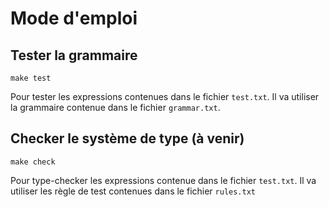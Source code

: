 # Mode d'emploi

## Tester la grammaire

```
make test
```

Pour tester les expressions contenues dans le fichier `test.txt`.
Il va utiliser la grammaire contenue dans le fichier  `grammar.txt`.

## Checker le système de type (à venir)

```
make check
```

Pour type-checker les expressions contenue dans le fichier `test.txt`.
Il va utiliser les règle de test contenues dans le fichier `rules.txt` 


